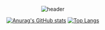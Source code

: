 <div align="center">

![header](https://capsule-render.vercel.app/api?type=waving&color=gradient&height=200&section=footer&text=Hello,%20%20World!&fontSize=100)

[![Anurag's GitHub stats](https://github-readme-stats.vercel.app/api?username=eunkyunghyun&theme=vue-dark&show_icons=true)](https://github.com/anuraghazra/github-readme-stats) [![Top Langs](https://github-readme-stats.vercel.app/api/top-langs/?username=eunkyunghyun)](https://github.com/anuraghazra/github-readme-stats)
  
</div>
